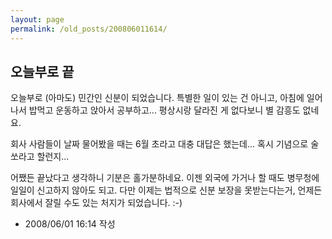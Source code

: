 ```yaml
---
layout: page
permalink: /old_posts/200806011614/
---
```


## 오늘부로 끝


오늘부로 (아마도) 민간인 신분이 되었습니다.
특별한 일이 있는 건 아니고, 아침에 일어나서 밥먹고 운동하고 앉아서 공부하고... 
평상시랑 달라진 게 없다보니 별 감흥도 없네요.

회사 사람들이 날짜 물어봤을 때는 6월 초라고 대충 대답은 했는데...
혹시 기념으로 술 쏘라고 할런지...

어쨌든 끝났다고 생각하니 기분은 홀가분하네요.
이젠 외국에 가거나 할 때도 병무청에 일일이 신고하지 않아도 되고.
다만 이제는 법적으로 신분 보장을 못받는다는거, 언제든 회사에서 잘릴 수도 있는 처지가 되었습니다. :-)





- 2008/06/01 16:14 작성
